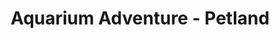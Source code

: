 ---
title: "Aquarium Adventure - Petland"
url: /bolingbrook/aquarium-adventure-petland/
shop: Tiere
---